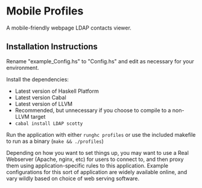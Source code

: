 # Mobile Profiles
A mobile-friendly webpage LDAP contacts viewer.

## Installation Instructions
Rename "example_Config.hs" to "Config.hs" and edit as necessary for your 
environment.

Install the dependencies:

* Latest version of Haskell Platform
* Latest version Cabal
* Latest version of LLVM 
 * Recommended, but unnecessary if you choose to compile to a non-LLVM target
* `cabal install LDAP scotty`

Run the application with either `runghc profiles` or use the included 
makefile to run as a binary (`make && ./profiles`)


Depending on how you want to set things up, you may want to use a Real 
Webserver (Apache, nginx, etc) for users to connect to, and then proxy them 
using application-specific rules to this application. Example configurations 
for this sort of application are widely available online, and vary wildly 
based on choice of web serving software.

